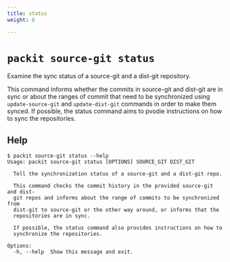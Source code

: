 ```yaml
---
title: status
weight: 6

---
```


# `packit source-git status`

Examine the sync status of a source-git and a dist-git repository.

This command informs whether the commits in source-git and dist-git are
in sync or about the ranges of commit that need to be synchronized using
`update-source-git` and `update-dist-git` commands in order to make them
synced. If possible, the status command aims to pvodie instructions on
how to sync the repositories.

## Help

    $ packit source-git status --help   
    Usage: packit source-git status [OPTIONS] SOURCE_GIT DIST_GIT
    
      Tell the synchronization status of a source-git and a dist-git repo.
    
      This command checks the commit history in the provided source-git and dist-
      git repos and informs about the range of commits to be synchronized from
      dist-git to source-git or the other way around, or informs that the
      repositories are in sync.
    
      If possible, the status command also provides instructions on how to
      synchronize the repositories.
    
    Options:
      -h, --help  Show this message and exit.
